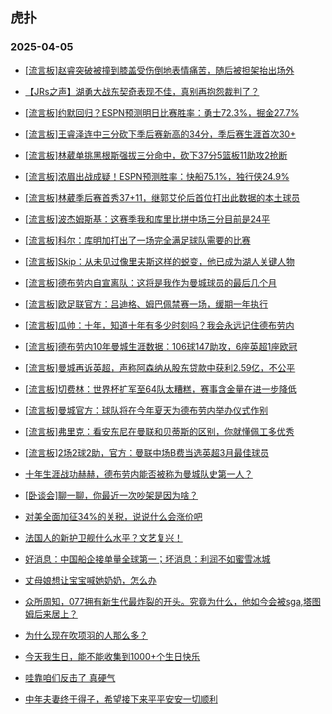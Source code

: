 ## 虎扑 
### 2025-04-05

+ [[流言板]赵睿突破被撞到膝盖受伤倒地表情痛苦，随后被担架抬出场外](https://bbs.hupu.com/631559897.html)

+ [【JRs之声】湖勇大战东契奇表现不佳，真别再抱怨裁判了？](https://bbs.hupu.com/631556525.html)

+ [[流言板]约默回归？ESPN预测明日比赛胜率：勇士72.3%，掘金27.7%](https://bbs.hupu.com/631558134.html)

+ [[流言板]王睿泽连中三分砍下季后赛新高的34分，季后赛生涯首次30+](https://bbs.hupu.com/631559559.html)

+ [[流言板]林葳单挑黑根斯强拔三分命中，砍下37分5篮板11助攻2抢断](https://bbs.hupu.com/631560348.html)

+ [[流言板]浓眉出战成疑！ESPN预测胜率：快船75.1%，独行侠24.9%](https://bbs.hupu.com/631558268.html)

+ [[流言板]林葳季后赛首秀37+11，继郭艾伦后首位打出此数据的本土球员](https://bbs.hupu.com/631560753.html)

+ [[流言板]波杰姆斯基：这赛季我和库里比拼中场三分目前是24平](https://bbs.hupu.com/631557506.html)

+ [[流言板]科尔：库明加打出了一场完全满足球队需要的比赛](https://bbs.hupu.com/631557320.html)

+ [[流言板]Skip：从未见过像里夫斯这样的蜕变，他已成为湖人关键人物](https://bbs.hupu.com/631558179.html)

+ [[流言板]德布劳内自宣离队：这将是我作为曼城球员的最后几个月](https://bbs.hupu.com/631556547.html)

+ [[流言板]欧足联官方：吕迪格、姆巴佩禁赛一场，缓期一年执行](https://bbs.hupu.com/631560866.html)

+ [[流言板]瓜帅：十年，知道十年有多少时刻吗？我会永远记住德布劳内](https://bbs.hupu.com/631557712.html)

+ [[流言板]德布劳内10年曼城生涯数据：106球147助攻，6座英超1座欧冠](https://bbs.hupu.com/631556677.html)

+ [[流言板]曼城再诉英超，声称阿森纳从股东贷款中获利2.59亿，不公平](https://bbs.hupu.com/631556386.html)

+ [[流言板]切费林：世界杯扩军至64队太糟糕，赛事含金量在进一步降低](https://bbs.hupu.com/631550271.html)

+ [[流言板]曼城官方：球队将在今年夏天为德布劳内举办仪式作别](https://bbs.hupu.com/631557313.html)

+ [[流言板]弗里克：看安东尼在曼联和贝蒂斯的区别，你就懂佩工多优秀](https://bbs.hupu.com/631557353.html)

+ [[流言板]2场2球2助，官方：曼联中场B费当选英超3月最佳球员](https://bbs.hupu.com/631555750.html)

+ [十年生涯战功赫赫，德布劳内能否被称为曼城队史第一人？](https://bbs.hupu.com/631556988.html)

+ [[卧谈会]聊一聊，你最近一次吵架是因为啥？](https://bbs.hupu.com/631558762.html)

+ [对美全面加征34%的关税，说说什么会涨价吧](https://bbs.hupu.com/631556587.html)

+ [法国人的新护卫舰什么水平？文艺复兴！](https://bbs.hupu.com/631556292.html)

+ [好消息：中国船企接单量全球第一；坏消息：利润不如蜜雪冰城](https://bbs.hupu.com/631558800.html)

+ [丈母娘想让宝宝喊她奶奶，怎么办](https://bbs.hupu.com/631559093.html)

+ [众所周知，077拥有新生代最炸裂的开头。究竟为什么，他如今会被sga,塔图姆后来居上？](https://bbs.hupu.com/631560050.html)

+ [为什么现在吹项羽的人那么多？](https://bbs.hupu.com/631557525.html)

+ [今天我生日，能不能收集到1000+个生日快乐](https://bbs.hupu.com/631556277.html)

+ [哇靠咱们反击了 真硬气](https://bbs.hupu.com/631556103.html)

+ [中年夫妻终于得子，希望接下来平平安安一切顺利](https://bbs.hupu.com/631559637.html)

